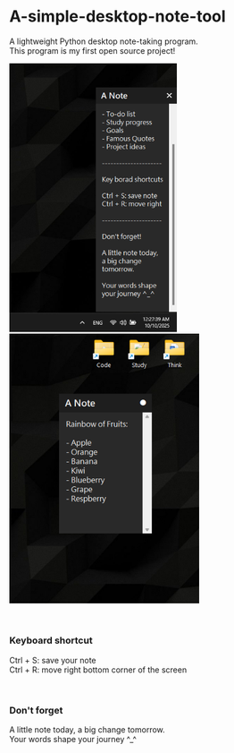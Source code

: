# A-simple-desktop-note-tool
A lightweight Python desktop note-taking program.  
This program is my first open source project!  

<p>
  <img src="screenshot.png" width="300">
  &nbsp;&nbsp;&nbsp;&nbsp;&nbsp;&nbsp;&nbsp;&nbsp;
  <img src="screenshot2.png" width="340">
</p>

<br>

### Keyboard shortcut
Ctrl + S: save your note  
Ctrl + R: move right bottom corner of the screen  

<br>

### Don't forget
A little note today, a big change tomorrow.  
Your words shape your journey ^_^  
